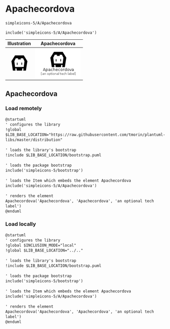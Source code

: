# Apachecordova


```text
simpleicons-5/A/Apachecordova
```

```text
include('simpleicons-5/A/Apachecordova')
```



| Illustration | Apachecordova |
| :---: | :---: |
| ![illustration for Illustration](../../simpleicons-5/A/Apachecordova.png) | ![illustration for Apachecordova](../../simpleicons-5/A/Apachecordova.Local.png) |




## Apachecordova

### Load remotely
```plantuml
@startuml
' configures the library
!global $LIB_BASE_LOCATION="https://raw.githubusercontent.com/tmorin/plantuml-libs/master/distribution"

' loads the library's bootstrap
!include $LIB_BASE_LOCATION/bootstrap.puml

' loads the package bootstrap
include('simpleicons-5/bootstrap')

' loads the Item which embeds the element Apachecordova
include('simpleicons-5/A/Apachecordova')

' renders the element
Apachecordova('Apachecordova', 'Apachecordova', 'an optional tech label')
@enduml
```

### Load locally
```plantuml
@startuml
' configures the library
!global $INCLUSION_MODE="local"
!global $LIB_BASE_LOCATION="../.."

' loads the library's bootstrap
!include $LIB_BASE_LOCATION/bootstrap.puml

' loads the package bootstrap
include('simpleicons-5/bootstrap')

' loads the Item which embeds the element Apachecordova
include('simpleicons-5/A/Apachecordova')

' renders the element
Apachecordova('Apachecordova', 'Apachecordova', 'an optional tech label')
@enduml
```

